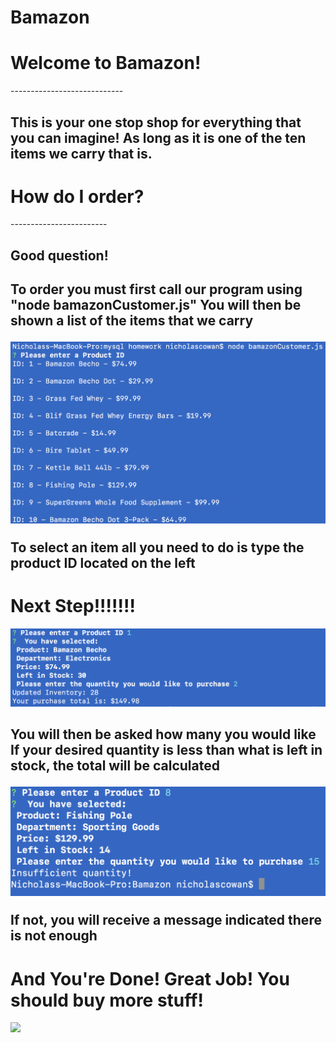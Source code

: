 # Bamazon
<h1>Welcome to Bamazon!</h1>
----------------------------
<h2>This is your one stop shop for everything that you can imagine!
As long as it is one of the ten items we carry that is.</h2>

<h1>How do I order?</h1>
------------------------
<h2>Good question!</h2>

<h2>To order you must first call our program using "node bamazonCustomer.js"
You will then be shown a list of the items that we carry

![](./Bamazon-2.png?raw=true)

To select an item all you need to do is type the product ID located on the left</h2>

<h1>Next Step!!!!!!!</h1>

![](./Bamazon-1.png?raw=true)

<h2>You will then be asked how many you would like
If your desired quantity is less than what is left in stock,
the total will be calculated

![](./Bamazon-3.png?raw=true)

If not, you will receive a message indicated there is not enough</h2>

<h1>And You're Done! Great Job! You should buy more stuff!</h1>

<img src="https://media.giphy.com/media/3b9O6beAoie8cNRvq0/giphy.gif" width="800" height="auto"></img>


